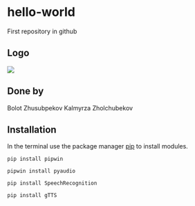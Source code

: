 # hello-world
First repository in github

## Logo
![](Images1/notepad.ico)

## Done by
Bolot Zhusubpekov
Kalmyrza Zholchubekov

## Installation

In the terminal use the package manager [pip](https://pip.pypa.io/en/stable/) to install modules.

```
pip install pipwin
```
```
pipwin install pyaudio
```
```
pip install SpeechRecognition
```
```
pip install gTTS
```
 
